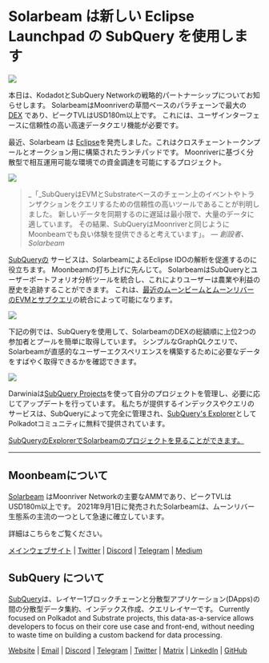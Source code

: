 # Solarbeam は新しい Eclipse Launchpad の SubQuery を使用します

![](https://miro.medium.com/max/1400/1*ZG9NqT9GIXax5SBpNn5ipg.png)

本日は、KodadotとSubQuery Networkの戦略的パートナーシップについてお知らせします。 SolarbeamはMoonriverの草間ベースのパラチェーンで最大の [DEX](https://defillama.com/chain/Moonriver) であり、ピークTVLはUSD180m以上です。 これには、ユーザインターフェースに信頼性の高い高速データクエリ機能が必要です。

最近、Solarbeam は [Eclipse](https://app.solarbeam.io/eclipse)を発売しました。これはクロスチェーントークンプールとオークション用に構築されたランチパッドです。 Moonriverに基づく分散型で相互運用可能な環境での資金調達を可能にするプロジェクト。

![](https://miro.medium.com/max/1400/1*IbRN8EnymWvqvh0sx_PNKw.png)

> _「_SubQueryはEVMとSubstrateベースのチェーン上のイベントやトランザクションをクエリするための信頼性の高いツールであることが判明しました。 新しいデータを同期するのに遅延は最小限で、大量のデータに適しています。 その結果、SubQueryはMoonriverと同じようにMoonbeamでも良い体験を提供できると考えています」。 _— 創設者、Solarbeam_

[SubQueryの](https://subquery.network/) サービスは、SolarbeamによるEclipse IDOの解析を促進するのに役立ちます。 Moonbeamの打ち上げに先んじて。 SolarbeamはSubQueryとユーザーポートフォリオ分析ツールを統合し、これによりユーザーは農業や利益の歴史を追跡することができます。 これは、[最近のムーンビームとムーンリバーのEVMとサブクエリ](https://subquery.medium.com/subquery-adds-ethereum-virtual-machine-evm-functionality-in-integration-with-moonbeam-and-ddbcdf0fd8ff)の統合によって可能になります。

![](https://miro.medium.com/max/1400/1*6_iO6tLt4RxxMvs8u-F_Bg.png)

下記の例では、SubQueryを使用して、SolarbeamのDEXの総額順に上位2つの参加者とプールを簡単に取得しています。 シンプルなGraphQLクエリで、Solarbeamが直感的なユーザーエクスペリエンスを構築するために必要なデータをすばやく取得できるかを確認できます。

![](https://miro.medium.com/max/1400/1*5iCwSaU96UtDMFA1MruRlA.png)

Darwiniaは[SubQuery Projects](https://project.subquery.network/)を使って自分のプロジェクトを管理し、必要に応じてアップデートを行っています。 私たちが提供するインデックスやクエリのサービスは、SubQueryによって完全に管理され、[SubQuery's Explorer](https://explorer.subquery.network/)としてPolkadotコミュニティに無料で提供されています。

[SubQueryのExplorerでSolarbeamのプロジェクトを見ることができます。](https://explorer.subquery.network/subquery/csntest/eclipse)

---

## Moonbeamについて

[Solarbeam](https://solarbeam.io/) はMoonriver Networkの主要なAMMであり、ピークTVLはUSD180m以上です。 2021年9月1日に発売されたSolarbeamは、ムーンリバー生態系の主流の一つとして急速に確立しています。

詳細はこちらをご覧ください。

[メインウェブサイト](https://solarbeam.io/exchange/swap) | [Twitter](https://twitter.com/solarbeamio) | [Discord](http://discord.gg/rK4AjZXuwf) | [Telegram](http://t.me/solarbeamio) | [Medium](https://solarbeam.medium.com/)

## SubQuery について

[SubQuery](https://subquery.network/)は、レイヤー1ブロックチェーンと分散型アプリケーション(DApps)の間の分散型データ集約、インデックス作成、クエリレイヤーです。 Currently focused on Polkadot and Substrate projects, this data-as-a-service allows developers to focus on their core use case and front-end, without needing to waste time on building a custom backend for data processing.

[Website](https://subquery.network/) | [Email](mailto:hello@subquery.network) | [Discord](https://discord.com/invite/78zg8aBSMG) | [Telegram](https://t.me/subquerynetwork) | [Twitter](https://twitter.com/subquerynetwork) | [Matrix](https://matrix.to/#/#subquery:matrix.org) | [LinkedIn](https://www.linkedin.com/company/subquery) | [GitHub](https://github.com/subquery)
